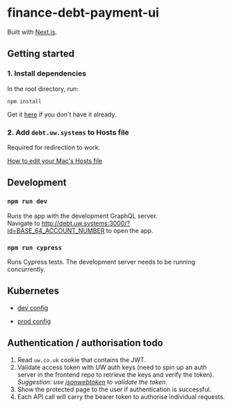 # finance-debt-payment-ui

Built with [Next.js](https://nextjs.org/docs).

## Getting started

### 1. Install dependencies

In the root directory, run:

```
npm install
```

Get it [here](https://www.npmjs.com/get-npm) if you don't have it already.

### 2. Add `debt.uw.systems` to Hosts file

Required for redirection to work.

[How to edit your Mac's Hosts file](https://www.imore.com/how-edit-your-macs-hosts-file-and-why-you-would-want#how-to-edit-the-hosts-file)

## Development

### `npm run dev`

Runs the app with the development GraphQL server.<br />
Navigate to http://debt.uw.systems:3000/?id=BASE_64_ACCOUNT_NUMBER to open the app.

### `npm run cypress`

Runs Cypress tests. The development server needs to be running concurrently.

## Kubernetes

- [dev config](https://github.com/utilitywarehouse/kubernetes-manifests/tree/master/dev-aws/finance/finance-debt-payment-ui)

- [prod config](https://github.com/utilitywarehouse/kubernetes-manifests/tree/master/prod-aws/finance/finance-debt-payment-ui)

## Authentication / authorisation todo

1. Read `uw.co.uk` cookie that contains the JWT.
2. Validate access token with UW auth keys (need to spin up an auth server in the frontend repo to retrieve the keys and verify the token). _Suggestion: use [jsonwebtoken](https://www.npmjs.com/package/jsonwebtoken) to validate the token._
3. Show the protected page to the user if authentication is successful.
4. Each API call will carry the bearer token to authorise individual requests.
